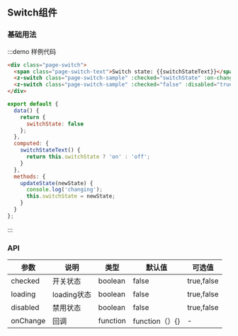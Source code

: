 <script>
export default {
  data() {
    return {
      switchState: true
    };
  },
  computed: {
    switchStateText() {
      return this.switchState ? 'ON' : 'OFF';
    }
  },
  methods: {
    updateState(newState) {
      console.log('changing');
      this.switchState = newState;
    },
    handleClick() {
      alert('click');
    }
  }
};
</script>
<style lang="css">
  @component-namespace page {
    @component switch {
      padding: 0 15px 15px;

      @descendent sample {
        margin: 0 15px;
      }

      @descendent text {
        margin-right: 20px;
      }
    }
  }
</style>

## Switch组件

### 基础用法

:::demo 样例代码
```html
<div class="page-switch">
  <span class="page-switch-text">Switch state: {{switchStateText}}</span>
  <z-switch class="page-switch-sample" :checked="switchState" :on-change="updateState"></z-switch>
  <z-switch class="page-switch-sample" :checked="false" :disabled="true"></z-switch>
</div>
```


```javascript
export default {
  data() {
    return {
      switchState: false
    };
  },
  computed: {
    switchStateText() {
      return this.switchState ? 'on' : 'off';
    }
  },
  methods: {
    updateState(newState) {
      console.log('changing');
      this.switchState = newState;
    }
  }
};
```
:::

### API

| 参数       | 说明      | 类型       | 默认值       | 可选值       |
|-----------|-----------|-----------|-------------|-------------|
| checked | 开关状态 | boolean  | false          | true,false    |
| loading | loading状态 | boolean  | false          | true,false    |
| disabled | 禁用状态 | boolean  | false          | true,false    |
| onChange | 回调 | function  | function（）{}      | -    |
